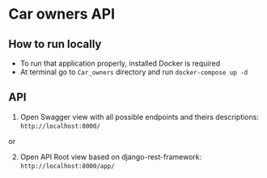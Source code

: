 # Car owners API

## How to run locally
- To run that application properly, installed Docker is required
- At terminal go to `Car_owners` directory and run `docker-compose up -d`

## API

1. Open Swagger view with all possible endpoints and theirs descriptions:
`http://localhost:8000/`

or

2. Open API Root view based on django-rest-framework:
`http://localhost:8000/app/`
